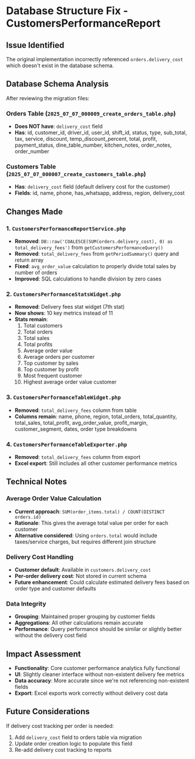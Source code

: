 # Database Structure Fix - CustomersPerformanceReport

## Issue Identified
The original implementation incorrectly referenced `orders.delivery_cost` which doesn't exist in the database schema.

## Database Schema Analysis
After reviewing the migration files:

### Orders Table (`2025_07_07_000009_create_orders_table.php`)
- **Does NOT have**: `delivery_cost` field
- **Has**: id, customer_id, driver_id, user_id, shift_id, status, type, sub_total, tax, service, discount, temp_discount_percent, total, profit, payment_status, dine_table_number, kitchen_notes, order_notes, order_number

### Customers Table (`2025_07_07_000007_create_customers_table.php`)
- **Has**: `delivery_cost` field (default delivery cost for the customer)
- **Fields**: id, name, phone, has_whatsapp, address, region, delivery_cost

## Changes Made

### 1. `CustomersPerformanceReportService.php`
- **Removed**: `DB::raw('COALESCE(SUM(orders.delivery_cost), 0) as total_delivery_fees')` from `getCustomersPerformanceQuery()`
- **Removed**: `total_delivery_fees` from `getPeriodSummary()` query and return array
- **Fixed**: `avg_order_value` calculation to properly divide total sales by number of orders
- **Improved**: SQL calculations to handle division by zero cases

### 2. `CustomersPerformanceStatsWidget.php`
- **Removed**: Delivery fees stat widget (7th stat)
- **Now shows**: 10 key metrics instead of 11
- **Stats remain**:
  1. Total customers
  2. Total orders  
  3. Total sales
  4. Total profits
  5. Average order value
  6. Average orders per customer
  7. Top customer by sales
  8. Top customer by profit
  9. Most frequent customer
  10. Highest average order value customer

### 3. `CustomersPerformanceTableWidget.php`
- **Removed**: `total_delivery_fees` column from table
- **Columns remain**: name, phone, region, total_orders, total_quantity, total_sales, total_profit, avg_order_value, profit_margin, customer_segment, dates, order type breakdowns

### 4. `CustomersPerformanceTableExporter.php`
- **Removed**: `total_delivery_fees` column from export
- **Excel export**: Still includes all other customer performance metrics

## Technical Notes

### Average Order Value Calculation
- **Current approach**: `SUM(order_items.total) / COUNT(DISTINCT orders.id)`
- **Rationale**: This gives the average total value per order for each customer
- **Alternative considered**: Using `orders.total` would include taxes/service charges, but requires different join structure

### Delivery Cost Handling
- **Customer default**: Available in `customers.delivery_cost` 
- **Per-order delivery cost**: Not stored in current schema
- **Future enhancement**: Could calculate estimated delivery fees based on order type and customer defaults

### Data Integrity
- **Grouping**: Maintained proper grouping by customer fields
- **Aggregations**: All other calculations remain accurate
- **Performance**: Query performance should be similar or slightly better without the delivery cost field

## Impact Assessment
- **Functionality**: Core customer performance analytics fully functional
- **UI**: Slightly cleaner interface without non-existent delivery fee metrics
- **Data accuracy**: More accurate since we're not referencing non-existent fields
- **Export**: Excel exports work correctly without delivery cost data

## Future Considerations
If delivery cost tracking per order is needed:
1. Add `delivery_cost` field to orders table via migration
2. Update order creation logic to populate this field
3. Re-add delivery cost tracking to reports
